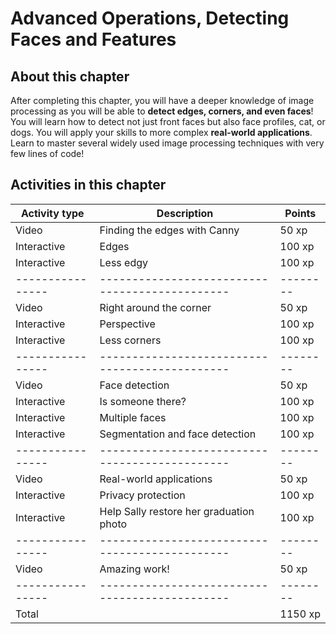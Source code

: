 # Advanced Operations, Detecting Faces and Features

## About this chapter

After completing this chapter, you will have a deeper knowledge of image processing as you will be able to **detect edges, corners, and even faces**! You will learn how to detect not just front faces but also face profiles, cat, or dogs. You will apply your skills to more complex **real-world applications**. Learn to master several widely used image processing techniques with very few lines of code!

## Activities in this chapter

Activity type   | Description                                  | Points
----------------|----------------------------------------------|--------
Video           | Finding the edges with Canny                 |   50 xp
Interactive     | Edges                                        |  100 xp
Interactive     | Less edgy                                    |  100 xp
----------------|----------------------------------------------|--------
Video           | Right around the corner                      |   50 xp
Interactive     | Perspective                                  |  100 xp
Interactive     | Less corners                                 |  100 xp
----------------|----------------------------------------------|--------
Video           | Face detection                               |   50 xp
Interactive     | Is someone there?                            |  100 xp
Interactive     | Multiple faces                               |  100 xp
Interactive     | Segmentation and face detection              |  100 xp
----------------|----------------------------------------------|--------
Video           | Real-world applications                      |   50 xp
Interactive     | Privacy protection                           |  100 xp
Interactive     | Help Sally restore her graduation photo      |  100 xp
----------------|----------------------------------------------|--------
Video           | Amazing work!                                |   50 xp
----------------|----------------------------------------------|--------
Total           |                                              | 1150 xp
